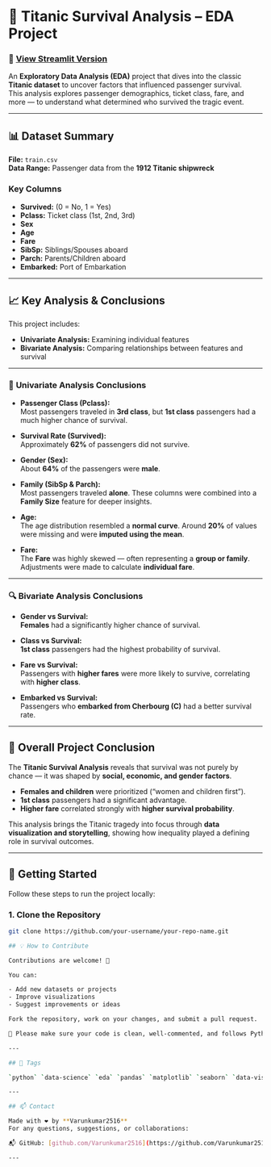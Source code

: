 # 🚢 Titanic Survival Analysis – EDA Project

### 🔗 [View Streamlit Version](https://5-titaniceda-dataanalysisprojectanalysisnotebo-2moqyk.streamlit.app/)

An **Exploratory Data Analysis (EDA)** project that dives into the classic **Titanic dataset** to uncover factors that influenced passenger survival.  
This analysis explores passenger demographics, ticket class, fare, and more — to understand what determined who survived the tragic event.

---

## 📊 Dataset Summary

**File:** `train.csv`  
**Data Range:** Passenger data from the **1912 Titanic shipwreck**

### **Key Columns**
- **Survived:** (0 = No, 1 = Yes)  
- **Pclass:** Ticket class (1st, 2nd, 3rd)  
- **Sex**  
- **Age**  
- **Fare**  
- **SibSp:** Siblings/Spouses aboard  
- **Parch:** Parents/Children aboard  
- **Embarked:** Port of Embarkation  

---

## 📈 Key Analysis & Conclusions

This project includes:
- **Univariate Analysis:** Examining individual features  
- **Bivariate Analysis:** Comparing relationships between features and survival

---

### 🧮 **Univariate Analysis Conclusions**

- **Passenger Class (Pclass):**  
  Most passengers traveled in **3rd class**, but **1st class** passengers had a much higher chance of survival.

- **Survival Rate (Survived):**  
  Approximately **62%** of passengers did not survive.

- **Gender (Sex):**  
  About **64%** of the passengers were **male**.

- **Family (SibSp & Parch):**  
  Most passengers traveled **alone**. These columns were combined into a **Family Size** feature for deeper insights.

- **Age:**  
  The age distribution resembled a **normal curve**. Around **20%** of values were missing and were **imputed using the mean**.

- **Fare:**  
  The **Fare** was highly skewed — often representing a **group or family**. Adjustments were made to calculate **individual fare**.

---

### 🔍 **Bivariate Analysis Conclusions**

- **Gender vs Survival:**  
  **Females** had a significantly higher chance of survival.

- **Class vs Survival:**  
  **1st class** passengers had the highest probability of survival.

- **Fare vs Survival:**  
  Passengers with **higher fares** were more likely to survive, correlating with **higher class**.

- **Embarked vs Survival:**  
  Passengers who **embarked from Cherbourg (C)** had a better survival rate.

---

## 🧾 Overall Project Conclusion

The **Titanic Survival Analysis** reveals that survival was not purely by chance — it was shaped by **social, economic, and gender factors**.  

- **Females and children** were prioritized (“women and children first”).  
- **1st class** passengers had a significant advantage.  
- **Higher fare** correlated strongly with **higher survival probability**.  

This analysis brings the Titanic tragedy into focus through **data visualization and storytelling**, showing how inequality played a defining role in survival outcomes.

---

## 🚀 Getting Started

Follow these steps to run the project locally:

### 1. Clone the Repository
```bash
git clone https://github.com/your-username/your-repo-name.git

## 💡 How to Contribute

Contributions are welcome! 🙌

You can:

- Add new datasets or projects  
- Improve visualizations  
- Suggest improvements or ideas  

Fork the repository, work on your changes, and submit a pull request.

📌 Please make sure your code is clean, well-commented, and follows Python best practices.

---

## 📌 Tags

`python` `data-science` `eda` `pandas` `matplotlib` `seaborn` `data-visualization` `project-repository` `data-analysis` `college-projects`

---

## 📫 Contact

Made with ❤️ by **Varunkumar2516**  
For any questions, suggestions, or collaborations:

📬 GitHub: [github.com/Varunkumar2516](https://github.com/Varunkumar2516)

---
